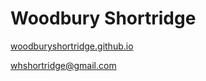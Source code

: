 # Woodbury Shortridge

[woodburyshortridge.github.io](https://woodburyshortridge.github.io)

whshortridge@gmail.com
